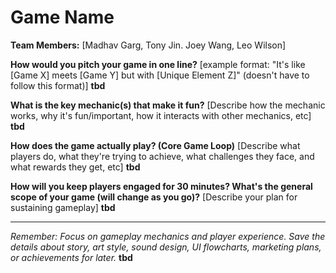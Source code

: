 # Game Name

**Team Members:** [Madhav Garg, Tony Jin. Joey Wang, Leo Wilson]

**How would you pitch your game in one line?**
[example format: "It's like [Game X] meets [Game Y] but with [Unique Element Z]" (doesn't have to follow this format)] **tbd**

**What is the key mechanic(s) that make it fun?**
[Describe how the mechanic works, why it's fun/important, how it interacts with other mechanics, etc] **tbd**

**How does the game actually play? (Core Game Loop)**
[Describe what players do, what they're trying to achieve, what challenges they face, and what rewards they get, etc]  **tbd**

**How will you keep players engaged for 30 minutes? What's the general scope of your game (will change as you go)?**
[Describe your plan for sustaining gameplay] **tbd**

---
*Remember: Focus on gameplay mechanics and player experience. Save the details about story, art style, sound design, UI flowcharts, marketing plans, or achievements for later.* **tbd**

